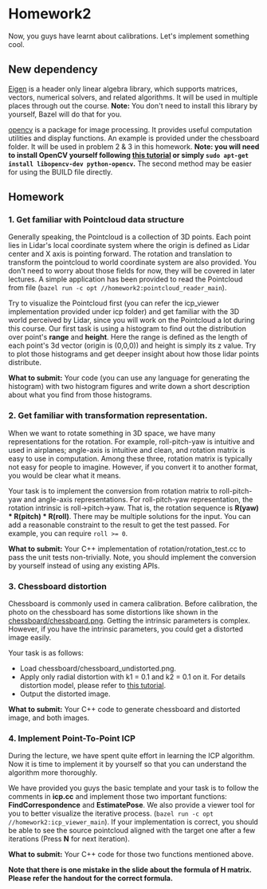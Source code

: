 # Homework2

Now, you guys have learnt about calibrations. Let's implement something cool.

## New dependency
[Eigen](http://eigen.tuxfamily.org/index.php?title=Main_Page) is a header only linear algebra library, which supports matrices, vectors, numerical solvers, and related algorithms. It will be used in multiple places through out the course. **Note:** You don't need to install this library by yourself, Bazel will do that for you.

[opencv](https://opencv.org/) is a package for image processing. It provides useful computation utilities and display functions. An example is provided under the chessboard folder. It will be used in problem 2 & 3 in this homework. **Note: you will need to install OpenCV yourself following [this tutorial](https://docs.opencv.org/trunk/d7/d9f/tutorial_linux_install.html) or simply `sudo apt-get install libopencv-dev python-opencv`.** The second method may be easier for using the BUILD file directly.

## Homework

### 1. Get familiar with Pointcloud data structure
Generally speaking, the Pointcloud is a collection of 3D points. Each point lies in Lidar's local coordinate system where the origin is defined as Lidar center and X axis is pointing forward. The rotation and translation to transform the pointcloud to world coordinate system are also provided. You don't need to worry about those fields for now, they will be covered in later lectures. A simple application has been provided to read the Pointcloud from file (`bazel run -c opt //homework2:pointcloud_reader_main`).

Try to visualize the Pointcloud first (you can refer the icp_viewer implementation provided under icp folder) and get familiar with the 3D world perceived by Lidar, since you will work on the Pointcloud a lot during this course. Our first task is using a histogram to find out the distribution over point's **range** and **height**. Here the range is defined as the length of each point's 3d vector (origin is (0,0,0)) and height is simply its z value. Try to plot those histograms and get deeper insight about how those lidar points distribute.

**What to submit:** Your code (you can use any language for generating the histogram) with two histogram figures and write down a short description about what you find from those histograms.


### 2. Get familiar with transformation representation.
When we want to rotate something in 3D space, we have many representations for the rotation. For example, roll-pitch-yaw is intuitive and used in airplanes; angle-axis is intuitive and clean, and rotation matrix is easy to use in computation. Among these three, rotation matrix is typically not easy for people to imagine. However, if you convert it to another format, you would be clear what it means.

Your task is to implement the conversion from rotation matrix to roll-pitch-yaw and angle-axis representations. For roll-pitch-yaw representation, the rotation intrinsic is roll->pitch->yaw. That is, the rotation sequence is **R(yaw) * R(pitch) * R(roll)**. There may be multiple solutions for the input. You can add a reasonable constraint to the result to get the test passed. For example, you can require `roll >= 0`.

**What to submit:** Your C++ implementation of rotation/rotation_test.cc to pass the unit tests non-trivially. Note, you should implement the conversion by yourself instead of using any existing APIs.


### 3. Chessboard distortion

Chessboard is commonly used in camera calibration. Before calibration, the photo on the chessboard has some distortions like shown in the [chessboard/chessboard.png](https://github.com/ponyai/PublicCourse/blob/master/homework3/chessboard/chessboard.png). Getting the intrinsic parameters is complex. However, if you have the intrinsic parameters, you could get a distorted image easily.

Your task is as follows:
- Load chessboard/chessboard_undistorted.png.
- Apply only radial distortion with k1 = 0.1 and k2 = 0.1 on it. For details distortion model, please refer to [this tutorial](https://docs.opencv.org/2.4/modules/calib3d/doc/camera_calibration_and_3d_reconstruction.html).
- Output the distorted image.

**What to submit:** Your C++ code to generate chessboard and distorted image, and both images.

### 4. Implement Point-To-Point ICP

During the lecture, we have spent quite effort in learning the ICP algorithm. Now it is time to implement
it by yourself so that you can understand the algorithm more thoroughly.

We have provided you guys the basic template and your task is to follow the comments in **icp.cc** and implement
those two important functions: **FindCorrespondence** and **EstimatePose**. We also provide a viewer tool
for you to better visualize the iterative process. (`bazel run -c opt //homework2:icp_viewer_main`). 
If your implementation is correct, you should be able to see the source pointcloud aligned with the target one after a few iterations (Press **N** for next iteration). 

**What to submit:** Your C++ code for those two functions mentioned above.

**Note that there is one mistake in the slide about the formula of H matrix. Please refer the handout for the correct formula.**
